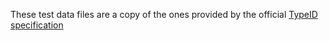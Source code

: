 These test data files are a copy of the ones provided by the official
[TypeID specification](https://github.com/khulnasoft-lab/typeid)
